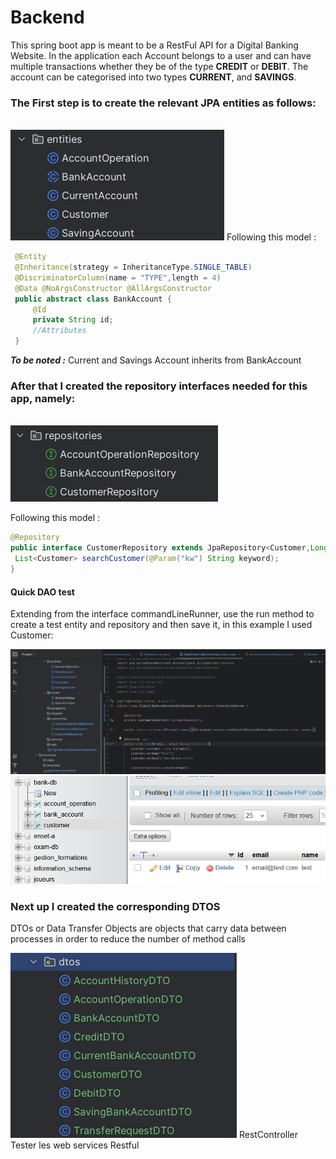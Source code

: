 # Backend

This spring boot app is meant to be a RestFul API for a Digital Banking Website. 
In the application each Account belongs to a user and can have multiple transactions whether they be of the type **CREDIT** or **DEBIT**.
The account can be categorised into two types **CURRENT**, and **SAVINGS**.

### The First step is to create the relevant JPA entities as follows:
<br/>
<img src="./img/CreationofEntities.png">
Following this model :

   ```java
    @Entity
    @Inheritance(strategy = InheritanceType.SINGLE_TABLE)
    @DiscriminatorColumn(name = "TYPE",length = 4)
    @Data @NoArgsConstructor @AllArgsConstructor
    public abstract class BankAccount {
        @Id
        private String id;
        //Attributes
    }
   ```
***To be noted :*** Current and Savings Account inherits from BankAccount

### After that I created the repository interfaces needed for this app, namely:
<br/>
<img src="./img/CreationofREpositories.png">

Following this model :
   ```java
@Repository
public interface CustomerRepository extends JpaRepository<Customer,Long> { @Query("select c from Customer c where c.name like :kw")
    List<Customer> searchCustomer(@Param("kw") String keyword);
}
   ```
#### Quick DAO test 
Extending from the interface commandLineRunner, use the run method to create a test entity and repository and then save it, in this example I used Customer:

<img src="./img/testinDAOLayerCode.png">
<img src="./img/testinDAOLayerDatabase.png">

### Next up I created the corresponding DTOS
<p>
DTOs or Data Transfer Objects are objects that carry data between processes in order to reduce the number of method calls
</p>
<img src="./img/CreationOfDTOs.png">
RestController
Tester les web services Restful

